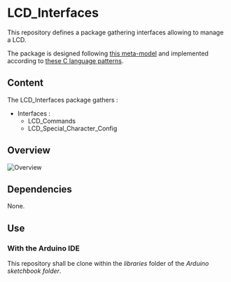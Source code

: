 # LCD_Interfaces
This repository defines a package gathering interfaces allowing to manage a LCD.

The package is designed following
[this meta-model](https://github.com/HomeMadeBots/Embedded_Software_Meta_Model) and implemented
according to [these C language
patterns](https://github.com/HomeMadeBots/C-language-patterns-for-Embedded-Software-Meta-Model).

## Content

The LCD_Interfaces package gathers :
* Interfaces :
  * LCD_Commands
  * LCD_Special_Character_Config

## Overview

![Overview](http://www.plantuml.com/plantuml/proxy?cache=no&src=https://raw.github.com/HomeMadeBots/LCD_Interfaces/master/doc/overview.puml)

## Dependencies

None.

## Use

### With the Arduino IDE

This repository shall be clone within the _libraries_ folder of the _Arduino sketchbook folder_.